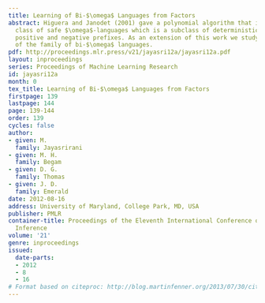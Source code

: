 ```yaml
---
title: Learning of Bi-$\omega$ Languages from Factors
abstract: Higuera and Janodet (2001) gave a polynomial algorithm that identifies the
  class of safe $\omega$-languages which is a subclass of deterministic $\omega$-languages from
  positive and negative prefixes. As an extension of this work we study the learning
  of the family of bi-$\omega$ languages.
pdf: http://proceedings.mlr.press/v21/jayasri12a/jayasri12a.pdf
layout: inproceedings
series: Proceedings of Machine Learning Research
id: jayasri12a
month: 0
tex_title: Learning of Bi-$\omega$ Languages from Factors
firstpage: 139
lastpage: 144
page: 139-144
order: 139
cycles: false
author:
- given: M.
  family: Jayasrirani
- given: M. H.
  family: Begam
- given: D. G.
  family: Thomas
- given: J. D.
  family: Emerald
date: 2012-08-16
address: University of Maryland, College Park, MD, USA
publisher: PMLR
container-title: Proceedings of the Eleventh International Conference on Grammatical
  Inference
volume: '21'
genre: inproceedings
issued:
  date-parts:
  - 2012
  - 8
  - 16
# Format based on citeproc: http://blog.martinfenner.org/2013/07/30/citeproc-yaml-for-bibliographies/
---
```


